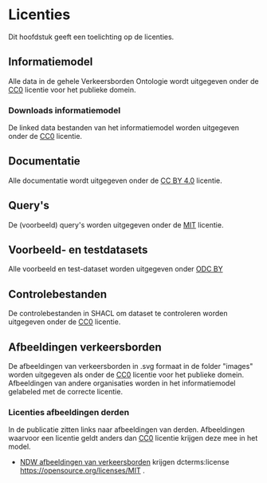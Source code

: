 # Licenties

Dit hoofdstuk geeft een toelichting op de licenties.

## Informatiemodel
Alle data in de gehele Verkeersborden Ontologie wordt uitgegeven onder de [CC0](https://creativecommons.org/publicdomain/zero/1.0/) licentie voor het publieke domein.

### Downloads informatiemodel
De linked data bestanden van het informatiemodel worden uitgegeven onder de [CC0](https://creativecommons.org/publicdomain/zero/1.0/) licentie.


## Documentatie
Alle documentatie wordt uitgegeven onder de [CC BY 4.0](https://creativecommons.org/licenses/by/4.0/deed.nl) licentie.

## Query's
De (voorbeeld) query's worden uitgegeven onder de [MIT](https://opensource.org/licenses/MIT) licentie.

## Voorbeeld- en testdatasets
Alle voorbeeld en test-dataset worden uitgegeven onder [ODC BY](https://opendatacommons.org/licenses/by/1-0/)


## Controlebestanden
De controlebestanden in SHACL om dataset te controleren worden uitgegeven onder de [CC0](https://creativecommons.org/publicdomain/zero/1.0/) licentie. 


## Afbeeldingen verkeersborden
De afbeeldingen van verkeersborden in .svg formaat in de folder "images" worden uitgegeven als onder de [CC0](https://creativecommons.org/publicdomain/zero/1.0/) licentie voor het publieke domein.
Afbeeldingen van andere organisaties worden in het informatiemodel gelabeled met de correcte licentie. 

### Licenties afbeeldingen derden
In de publicatie zitten links naar afbeeldingen van derden. Afbeeldingen waarvoor een licentie geldt anders dan [CC0](https://creativecommons.org/publicdomain/zero/1.0/) licentie krijgen deze mee in het model.

* [NDW afbeeldingen van verkeersborden](https://github.com/ndwnu/qgis-verkeersborden-style)
krijgen dcterms:license https://opensource.org/licenses/MIT .



